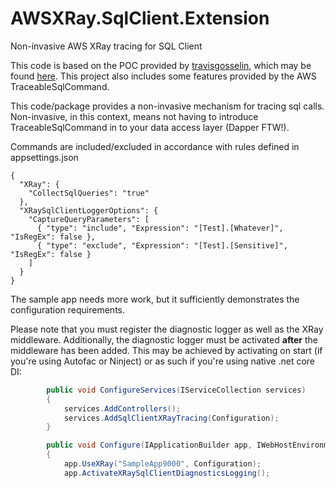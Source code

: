 # AWSXRay.SqlClient.Extension
Non-invasive AWS XRay tracing for SQL Client

This code is based on the POC provided by [travisgosselin](https://github.com/travisgosselin), which may be found [here](https://github.com/aws/aws-xray-sdk-dotnet/issues/6#issuecomment-439515991).  This project also includes some features provided by the AWS TraceableSqlCommand.

This code/package provides a non-invasive mechanism for tracing sql calls.  Non-invasive, in this context, means not having to introduce TraceableSqlCommand in to your data access layer (Dapper FTW!).

Commands are included/excluded in accordance with rules defined in appsettings.json
```
{
  "XRay": {
    "CollectSqlQueries": "true"
  },
  "XRaySqlClientLoggerOptions": {
    "CaptureQueryParameters": [
      { "type": "include", "Expression": "[Test].[Whatever]", "IsRegEx": false },
      { "type": "exclude", "Expression": "[Test].[Sensitive]", "IsRegEx": false }
    ]
  }
}
```

The sample app needs more work, but it sufficiently demonstrates the configuration requirements.

Please note that you must register the diagnostic logger as well as the XRay middleware.  Additionally, the diagnostic logger must be activated **after** the middleware has been added.  This may be achieved by activating on start (if you're using Autofac or Ninject) or as such if you're using native .net core DI:

```csharp
        public void ConfigureServices(IServiceCollection services)
        {
            services.AddControllers();
            services.AddSqlClientXRayTracing(Configuration);
        }

        public void Configure(IApplicationBuilder app, IWebHostEnvironment env)
        {
            app.UseXRay("SampleApp9000", Configuration);
            app.ActivateXRaySqlClientDiagnosticsLogging();
```